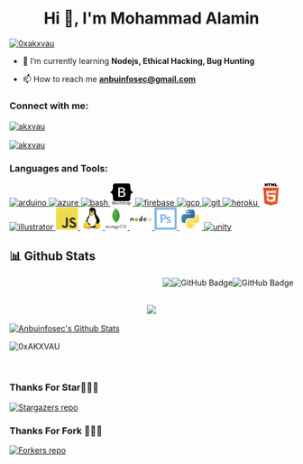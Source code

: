 <h1 align="center">Hi 👋, I'm Mohammad Alamin</h1>

<p align="left"> <a href="https://github.com/ryo-ma/github-profile-trophy"><img src="https://github-profile-trophy.vercel.app/?username=anbuinfosec" alt="0xakxvau" /></a> </p>

- 🌱 I’m currently learning **Nodejs, Ethical Hacking, Bug Hunting**

- 📫 How to reach me **anbuinfosec@gmail.com**

<h3 align="left">Connect with me:</h3>

<p align="left">

<a href="https://www.facebook.com/anbuinfosec?mibextid=ZbWKwL" target="blank"><img align="center" src="https://raw.githubusercontent.com/rahuldkjain/github-profile-readme-generator/master/src/images/icons/Social/facebook.svg" alt="akxvau" height="30" width="40" /></a>

<a href="https://instagram.com/anbuinfosec?igshid=ZDdkNTZiNTM=" target="blank"><img align="center" src="https://raw.githubusercontent.com/rahuldkjain/github-profile-readme-generator/master/src/images/icons/Social/instagram.svg" alt="akxvau" height="30" width="40" /></a>

</p>

<h3 align="left">Languages and Tools:</h3>

<p align="left"> <a href="https://www.arduino.cc/" target="_blank" rel="noreferrer"> <img src="https://cdn.worldvectorlogo.com/logos/arduino-1.svg" alt="arduino" width="40" height="40"/> </a> <a href="https://azure.microsoft.com/en-in/" target="_blank" rel="noreferrer"> <img src="https://www.vectorlogo.zone/logos/microsoft_azure/microsoft_azure-icon.svg" alt="azure" width="40" height="40"/> </a> <a href="https://www.gnu.org/software/bash/" target="_blank" rel="noreferrer"> <img src="https://www.vectorlogo.zone/logos/gnu_bash/gnu_bash-icon.svg" alt="bash" width="40" height="40"/> </a> <a href="https://getbootstrap.com" target="_blank" rel="noreferrer"> <img src="https://raw.githubusercontent.com/devicons/devicon/master/icons/bootstrap/bootstrap-plain-wordmark.svg" alt="bootstrap" width="40" height="40"/> </a> <a href="https://firebase.google.com/" target="_blank" rel="noreferrer"> <img src="https://www.vectorlogo.zone/logos/firebase/firebase-icon.svg" alt="firebase" width="40" height="40"/> </a> <a href="https://cloud.google.com" target="_blank" rel="noreferrer"> <img src="https://www.vectorlogo.zone/logos/google_cloud/google_cloud-icon.svg" alt="gcp" width="40" height="40"/> </a> <a href="https://git-scm.com/" target="_blank" rel="noreferrer"> <img src="https://www.vectorlogo.zone/logos/git-scm/git-scm-icon.svg" alt="git" width="40" height="40"/> </a> <a href="https://heroku.com" target="_blank" rel="noreferrer"> <img src="https://www.vectorlogo.zone/logos/heroku/heroku-icon.svg" alt="heroku" width="40" height="40"/> </a> <a href="https://www.w3.org/html/" target="_blank" rel="noreferrer"> <img src="https://raw.githubusercontent.com/devicons/devicon/master/icons/html5/html5-original-wordmark.svg" alt="html5" width="40" height="40"/> </a> <a href="https://www.adobe.com/in/products/illustrator.html" target="_blank" rel="noreferrer"> <img src="https://www.vectorlogo.zone/logos/adobe_illustrator/adobe_illustrator-icon.svg" alt="illustrator" width="40" height="40"/> </a> <a href="https://developer.mozilla.org/en-US/docs/Web/JavaScript" target="_blank" rel="noreferrer"> <img src="https://raw.githubusercontent.com/devicons/devicon/master/icons/javascript/javascript-original.svg" alt="javascript" width="40" height="40"/> </a> <a href="https://www.linux.org/" target="_blank" rel="noreferrer"> <img src="https://raw.githubusercontent.com/devicons/devicon/master/icons/linux/linux-original.svg" alt="linux" width="40" height="40"/> </a> <a href="https://www.mongodb.com/" target="_blank" rel="noreferrer"> <img src="https://raw.githubusercontent.com/devicons/devicon/master/icons/mongodb/mongodb-original-wordmark.svg" alt="mongodb" width="40" height="40"/> </a> <a href="https://nodejs.org" target="_blank" rel="noreferrer"> <img src="https://raw.githubusercontent.com/devicons/devicon/master/icons/nodejs/nodejs-original-wordmark.svg" alt="nodejs" width="40" height="40"/> </a> <a href="https://www.photoshop.com/en" target="_blank" rel="noreferrer"> <img src="https://raw.githubusercontent.com/devicons/devicon/master/icons/photoshop/photoshop-line.svg" alt="photoshop" width="40" height="40"/> </a> <a href="https://www.python.org" target="_blank" rel="noreferrer"> <img src="https://raw.githubusercontent.com/devicons/devicon/master/icons/python/python-original.svg" alt="python" width="40" height="40"/> </a> <a href="https://unity.com/" target="_blank" rel="noreferrer"> <img src="https://www.vectorlogo.zone/logos/unity3d/unity3d-icon.svg" alt="unity" width="40" height="40"/> </a> </p>

## 📊 Github Stats

<img align="right" src="https://img.shields.io/github/stars/anbuinfosec?label=Stars&style=social" alt="GitHub Badge"> <a href="https://github.com/anbuinfosec?tab=followers"><img align="right" src="https://img.shields.io/github/followers/anbuinfosec?label=Followers&style=social" alt="GitHub Badge"></a> <a href="https://github.com/anbuinfosec">  <img align="right" src="https://komarev.com/ghpvc/?username=anbuinfosec"></a>

<br><br>

<p align="center">

  <img src="https://github-readme-stats.vercel.app/api/top-langs/?username=anbuinfosec&langs_count=8&theme=react&bg_color=151515" />


<a href="https://github.com/anbuinfosec"><img alt="Anbuinfosec's Github Stats" src="https://github-readme-stats.vercel.app/api?username=anbuinfosec&show_icons=true&count_private=true&theme=react&bg_color=151515" 
/></a>

<img align="center" src="https://github-readme-streak-stats.herokuapp.com/?user=anbuinfosec&theme=black-ice" alt="0xAKXVAU"/></p>

<br/>

### Thanks For Star🙏👨‍💻

[![Stargazers repo](https://reporoster.com/stars/anbuinfosec/anbuinfosec)](https://github.com/anbuinfosec/anbuinfosec/stargazers)

### Thanks For Fork 🙏👨‍💻

[![Forkers repo](https://reporoster.com/forks/anbuinfosec/anbuinfosec)](https://github.com/anbuinfosec/anbuinfosec/network/members)
